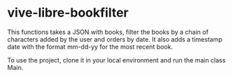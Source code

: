 # vive-libre-bookfilter

This functions takes a JSON with books, filter the books by a chain of characters added by the user and orders by date. It also adds a timestamp date with the format mm-dd-yy for the most recent book. 

To use the project, clone it in your local environment and run the main class Main.
